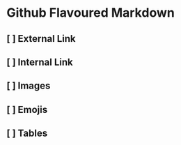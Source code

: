 # Github Flavoured Markdown
## [ ] External Link
## [ ] Internal Link
## [ ] Images
## [ ] Emojis
## [ ] Tables
